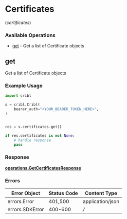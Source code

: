 # Certificates
(*certificates*)

### Available Operations

* [get](#get) - Get a list of Certificate objects

## get

Get a list of Certificate objects

### Example Usage

```python
import cribl

s = cribl.Cribl(
    bearer_auth="<YOUR_BEARER_TOKEN_HERE>",
)


res = s.certificates.get()

if res.certificates is not None:
    # handle response
    pass
```


### Response

**[operations.GetCertificatesResponse](../../models/operations/getcertificatesresponse.md)**
### Errors

| Error Object     | Status Code      | Content Type     |
| ---------------- | ---------------- | ---------------- |
| errors.Error     | 401,500          | application/json |
| errors.SDKError  | 400-600          | */*              |
